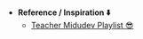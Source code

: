 - **Reference / Inspiration ⬇️**
  - [Teacher Midudev Playlist 😎](https://youtu.be/Lp3B_VDAA40?si=PaiYLem93k8Sjgus)
